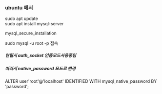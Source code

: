 

### ubuntu 에서
sudo apt update  
sudo apt install mysql-server  

mysql_secure_installation

sudo mysql -u root -p 접속 

##### 안될시 auth_socket 인증모드사용중임
##### 따라서 native_password 모드로 변경

ALTER user'root'@'localhost' IDENTIFIED WITH mysql_native_password BY 'password';
